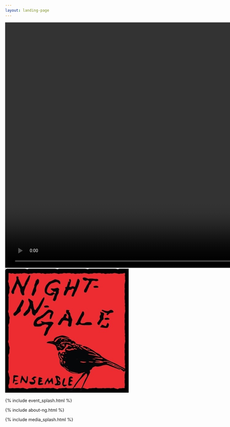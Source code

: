 ```yaml
---
layout: landing-page
---
```


<div class="video-wrapper home-img">
  <video playsinline autoplay muted loop height="800px" id="myVideo">
    <source src="images/landing_vid.mp4" type="video/mp4">
  </video>

  <div class="overlay">
    <div class="main-logo flex-container">
      <img src="images/logo.jpeg" alt="Nightingale Logo">
    </div>
  </div>
</div>


{% include event_splash.html %}

{% include about-ng.html %}

{% include media_splash.html %}
